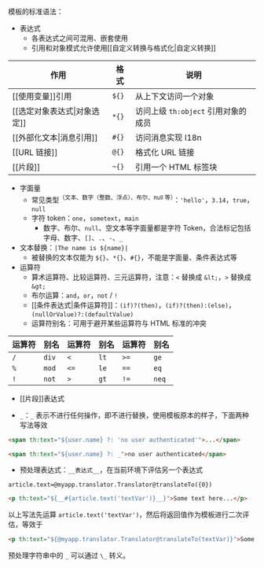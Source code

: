 模板的标准语法：

* 表达式
	* 各表达式之间可混用、嵌套使用
	* 引用和对象模式允许使用[[自定义转换与格式化|自定义转换]]

| 作用                | 格式    | 说明                       |
| ----------------- | ----- | ------------------------ |
| [[使用变量]]引用        | `${}` | 从上下文访问一个对象               |
| [[选定对象表达式\|对象选定]] | `*{}` | 访问上级 `th:object` 引用对象的成员 |
| [[外部化文本\|消息引用]]   | `#{}` | 访问消息实现 I18n              |
| [[URL 链接]]        | `@{}` | 格式化 URL 链接               |
| [[片段]]            | `~{}` | 引用一个 HTML 标签块            |

* 字面量
	* 常见类型<sup>（文本、数字（整数、浮点）、布尔、null 等）</sup>：`'hello'`，`3.14`，`true`，`null`
	* 字符 token：`one`，`sometext`，`main` 
		* 数字、布尔、`null`、空文本等字面量都是字符 Token，合法标记包括字母、数字、`[]`、`.`、`-`、`_`
* 文本替换：`|The name is ${name}|`
	- 被替换的文本仅能为 `${}`、`*{}`、`#{}`，不能是字面量、条件表达式等
* 运算符
    * 算术运算符、比较运算符、三元运算符，注意：`<` 替换成 `&lt;`，`>` 替换成 `&gt;`
    * 布尔运算：`and`，`or`，`not` / `!`
    * [[条件表达式|条件运算符]]：`(if)?(then)`，`(if)?(then):(else)`，`(nullOrValue)?:(defaultValue)`
    * 运算符别名：可用于避开某些运算符与 HTML 标准的冲突

| 运算符 | 别名    | 运算符  | 别名   | 运算符  | 别名    |
| --- | ----- | ---- | ---- | ---- | ----- |
| `/` | `div` | `<`  | `lt` | `>=` | `ge`  |
| `%` | `mod` | `<=` | `le` | `==` | `eq`  |
| `!` | `not` | `>`  | `gt` | `!=` | `neq` |
- [[片段]]表达式

* `_`：`_` 表示不进行任何操作，即不进行替换，使用模板原本的样子，下面两种写法等效

```html
<span th:text="${user.name} ?: 'no user authenticated'">...</span>
```

```html
<span th:text="${user.name} ?: _">no user authenticated</span>
```

* 预处理表达式：`__表达式__`，在当前环境下评估另一个表达式

```properties
article.text=@myapp.translator.Translator@translateTo({0})
```

```html
<p th:text="${__#{article.text('textVar')}__}">Some text here...</p>
```

以上写法先运算 `article.text('textVar')`，然后将返回值作为模板进行二次评估，等效于

```html
<p th:text="${@myapp.translator.Translator@translateTo(textVar)}">Some text here...</p>
```

预处理字符串中的 `_` 可以通过 `\_` 转义。
